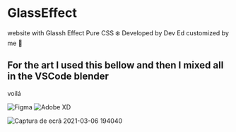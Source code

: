 # GlassEffect
website with Glassh Effect Pure CSS :snowflake:
Developed by Dev Ed customized by me :seedling:

## For the art I used this bellow and then I mixed all in the VSCode blender
voilá

<img alt="Figma" src="https://img.shields.io/badge/figma%20-%23F24E1E.svg?&style=for-the-badge&logo=figma&logoColor=white"/>

<img alt="Adobe XD" src="https://img.shields.io/badge/adobe%20xd%20-%23FF26BE.svg?&style=for-the-badge&logo=adobe%20xd&logoColor=white"/>

![Captura de ecrã 2021-03-06 194040](https://user-images.githubusercontent.com/64222877/110219146-698d9980-7eb5-11eb-8732-9e994337f4bd.png)
